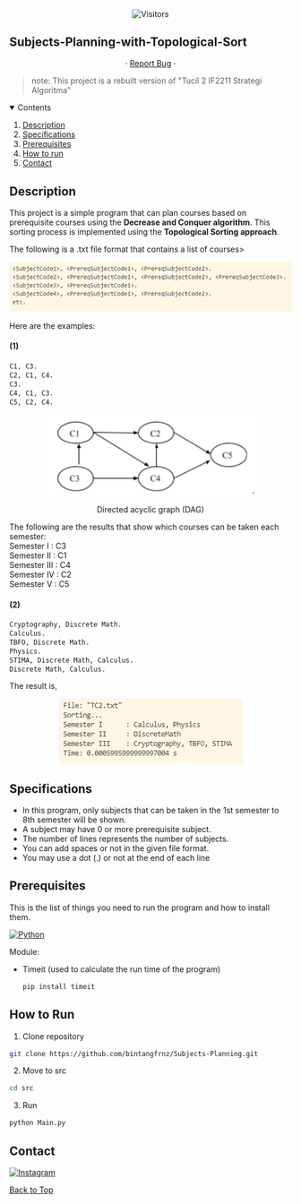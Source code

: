<!--
*** Bintang Fajarianto
*** 3 Maret 2021
-->

<p align="center">
    <img align=center src="https://visitor-badge.laobi.icu/badge?page_id=bintangfrnz/Subjects-Planning" alt="Visitors">                     
</p>

## Subjects-Planning-with-Topological-Sort

<p align="center">
· <a href="https://github.com/bintangfrnz/Subjects-Planning/issues">Report Bug</a> ·
</p>

> note: This project is a rebuilt version of "Tucil 2 IF2211 Strategi Algoritma"

<!-- Contents -->
<details open="open">
    <summary>Contents</summary>
    <ol>
        <li><a href="#description">Description</a></li>
        <li><a href="#specifications">Specifications</a></li>
        <li><a href="#prerequisites">Prerequisites</a></li>
        <li><a href="#how-to-run">How to run</a></li>
        <li><a href="#contact">Contact</a></li>
    </ol>
</details>

## Description

This project is a simple program that can
plan courses based on prerequisite courses using the <b>Decrease and Conquer algorithm</b>.
This sorting process is implemented using the <b>Topological Sorting approach</b>.

The following is a .txt file format that contains a list of courses>

<p align="center">
  <img src="https://github.com/bintangfrnz/Subjects-Planning/blob/main/img/format.PNG" alt="format">
</p>

Here are the examples:

#### (1)

```
C1, C3.
C2, C1, C4.
C3.
C4, C1, C3.
C5, C2, C4.
```
<div align="center">
  <img src="https://github.com/bintangfrnz/Subjects-Planning/blob/main/img/DAG.PNG" alt="DAG">
  <p>Directed acyclic graph (DAG)</p>
</div>

The following are the results
that show which courses can be taken each semester:<br>
Semester I : C3<br>
Semester II : C1<br>
Semester III : C4<br>
Semester IV : C2<br>
Semester V : C5

#### (2)

```
Cryptography, Discrete Math.
Calculus.
TBFO, Discrete Math.
Physics.
STIMA, Discrete Math, Calculus.
Discrete Math, Calculus.
```

The result is,
<p align="center">
  <img src="https://github.com/bintangfrnz/Subjects-Planning/blob/main/img/TC2.PNG" alt="TC2">
</p>

## Specifications

- In this program, only subjects that can be taken in the 1st semester to 8th semester will be shown. 
- A subject may have 0 or more prerequisite subject.
- The number of lines represents the number of subjects.
- You can add spaces or not in the given file format.
- You may use a dot (.) or not at the end of each line


## Prerequisites

This is the list of things you need to run the program and
how to install them.

[![Python](https://img.shields.io/badge/-Python-black?style=flat&logo=Python&link=https://www.python.org/)](https://www.python.org/)

Module:
- Timeit (used to calculate the run time of the program)
  ```sh
  pip install timeit
  ```

## How to Run
1. Clone repository
  ```sh
  git clone https://github.com/bintangfrnz/Subjects-Planning.git
  ```

2. Move to src
  ```sh
  cd src
  ```

3. Run
  ```sh
  python Main.py
  ```

## Contact

[![Instagram](https://img.shields.io/badge/-@bintangfrnz__-E1306C?style=flat&logo=instagram&logoColor=EEEEEE&link=https://instagram.com/bintangfrnz_/)](https://instagram.com/bintangfrnz_)

<a href="#subjects-planning-with-topological-sort">Back to Top</a>
